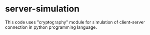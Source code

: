 # server-simulation

This code uses "cryptography" module for simulation of client-server connection in python programming language.
